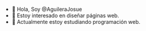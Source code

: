 - 👋 Hola, Soy @AguileraJosue
- 👀 Estoy interesado en diseñar páginas web.
- 🌱 Actualmente estoy estudiando programación web.

<!---
AguileraJosue/AguileraJosue is a ✨ special ✨ repository because its `README.md` (this file) appears on your GitHub profile.
You can click the Preview link to take a look at your changes.
--->
